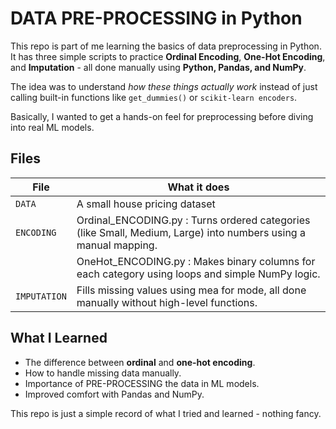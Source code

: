 # DATA PRE-PROCESSING in Python

This repo is part of me learning the basics of data preprocessing in Python.
It has three simple scripts to practice **Ordinal Encoding**, **One-Hot Encoding**, and **Imputation** - all done manually using **Python, Pandas, and NumPy**.

The idea was to understand *how these things actually work* instead of just calling built-in functions like `get_dummies()` or `scikit-learn encoders`.

Basically, I wanted to get a hands-on feel for preprocessing before diving into real ML models.

## Files

| File               | What it does                                                                                                        |
| ------------------ | --------------------------------------------------------------------------------------------------------------------|
| `DATA`             | A small house pricing dataset                                                                                       |
| `ENCODING`         | Ordinal_ENCODING.py : Turns ordered categories (like Small, Medium, Large) into numbers using a manual mapping.     |
|                    | OneHot_ENCODING.py  : Makes binary columns for each category using loops and simple NumPy logic.                    |
| `IMPUTATION`       | Fills missing values using mea for mode, all done manually without high-level functions.                            |



## What I Learned

* The difference between **ordinal** and **one-hot encoding**.
* How to handle missing data manually.
* Importance of PRE-PROCESSING the data in ML models.
* Improved comfort with Pandas and NumPy.


This repo is just a simple record of what I tried and learned - nothing fancy.
